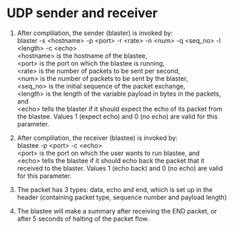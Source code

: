 # UDP sender and receiver

1. After complilation, the sender (blaster) is invoked by:<br>
  blaster -s \<hostname\> -p \<port\> -r \<rate\> -n \<num\> -q \<seq_no\> -l \<length\> -c \<echo\><br>
    \<hostname\> is the hostname of the blastee,<br>
    \<port\> is the port on which the blastee is running,<br>
    \<rate\> is the number of packets to be sent per second,<br>
    \<num\> is the number of packets to be sent by the blaster,<br>
    \<seq_no\> is the initial sequence of the packet exchange,<br>
    \<length\> is the length of the variable payload in bytes in the packets, and<br>
    \<echo\> tells the blaster if it should expect the echo of its packet from the blastee. Values 1 (expect echo) and 0 (no       echo) are valid for this parameter. 

2. After complilation, the receiver (blastee) is invoked by:<br>
  blastee -p \<port\> -c \<echo\><br>
    \<port\> is the port on which the user wants to run blastee, and<br>
    \<echo\> tells the blastee if it should echo back the packet that it received to the blaster. Values 1 (echo back) and 0       (no echo) are valid for this parameter.

3. The packet has 3 types: data, echo and end, which is set up in the header (containing packet type, sequence number and payload length)

4. The blastee will make a summary after receiving the END packet, or after 5 seconds of halting of the packet flow.

